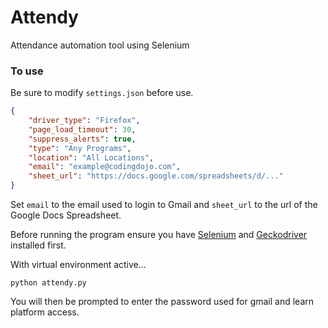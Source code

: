 # Attendy

Attendance automation tool using Selenium

### To use

Be sure to modify ```settings.json``` before use.

```JSON
{
    "driver_type": "Firefox",
    "page_load_timeout": 30,
    "suppress_alerts": true,
    "type": "Any Programs",
    "location": "All Locations",
    "email": "example@codingdojo.com",
    "sheet_url": "https://docs.google.com/spreadsheets/d/..." 
}
```

Set ```email``` to the email used to login to Gmail and ```sheet_url``` to the url of the Google Docs Spreadsheet.

Before running the program ensure you have [Selenium](https://selenium-python.readthedocs.io/installation.html) and [Geckodriver](https://github.com/mozilla/geckodriver/releases) installed first. 

With virtual environment active...

```shell
python attendy.py
```

You will then be prompted to enter the password used for gmail and learn platform access.
